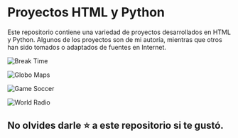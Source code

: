 # Proyectos HTML y Python

Este repositorio contiene una variedad de proyectos desarrollados en HTML y Python. Algunos de los proyectos son de mi autoría, mientras que otros han sido tomados o adaptados de fuentes en Internet.

![Break Time](PNG/Break.png)

![Globo Maps](PNG/GloboMaps.png)

![Game Soccer](PNG/Soccer.png)

![World Radio](PNG/WorldRadio.png)

## No olvides darle ⭐ a este repositorio si te gustó.
